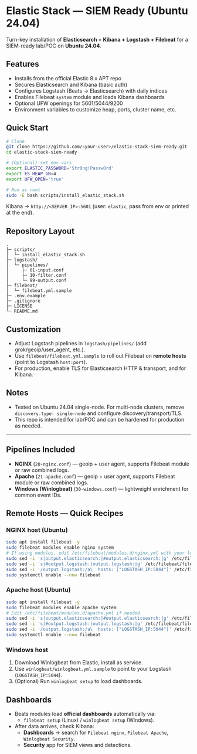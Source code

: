 # Elastic Stack — SIEM Ready (Ubuntu 24.04)

Turn-key installation of **Elasticsearch + Kibana + Logstash + Filebeat** for a SIEM-ready lab/POC on **Ubuntu 24.04**.

## Features
- Installs from the official Elastic 8.x APT repo
- Secures Elasticsearch and Kibana (basic auth)
- Configures Logstash (Beats → Elasticsearch) with daily indices
- Enables Filebeat `system` module and loads Kibana dashboards
- Optional UFW openings for 5601/5044/9200
- Environment variables to customize heap, ports, cluster name, etc.

## Quick Start

```bash
# Clone
git clone https://github.com/<your-user>/elastic-stack-siem-ready.git
cd elastic-stack-siem-ready

# (Optional) set env vars
export ELASTIC_PASSWORD='Str0ng!Passw0rd'
export ES_HEAP_GB=4
export UFW_OPEN='true'

# Run as root
sudo -E bash scripts/install_elastic_stack.sh
```

Kibana → `http://<SERVER_IP>:5601` (user: `elastic`, pass from env or printed at the end).

## Repository Layout

```
.
├─ scripts/
│  └─ install_elastic_stack.sh
├─ logstash/
│  └─ pipelines/
│     ├─ 01-input.conf
│     ├─ 10-filter.conf
│     └─ 99-output.conf
├─ filebeat/
│  └─ filebeat.yml.sample
├─ .env.example
├─ .gitignore
├─ LICENSE
└─ README.md
```

## Customization

- Adjust Logstash pipelines in `logstash/pipelines/` (add grok/geoip/user_agent, etc.).
- Use `filebeat/filebeat.yml.sample` to roll out Filebeat on **remote hosts** (point to Logstash `host:port`).
- For production, enable TLS for Elasticsearch HTTP & transport, and for Kibana.

## Notes

- Tested on Ubuntu 24.04 single-node. For multi-node clusters, remove `discovery.type: single-node` and configure discovery/transport/TLS.
- This repo is intended for lab/POC and can be hardened for production as needed.


---

## Pipelines Included
- **NGINX** (`20-nginx.conf`) — geoip + user agent, supports Filebeat module or raw combined logs.
- **Apache** (`21-apache.conf`) — geoip + user agent, supports Filebeat module or raw combined logs.
- **Windows (Winlogbeat)** (`30-windows.conf`) — lightweight enrichment for common event IDs.

## Remote Hosts — Quick Recipes

### NGINX host (Ubuntu)
```bash
sudo apt install filebeat -y
sudo filebeat modules enable nginx system
# If using modules, edit /etc/filebeat/modules.d/nginx.yml with your log paths if needed
sudo sed -i 's|output.elasticsearch:|#output.elasticsearch:|g' /etc/filebeat/filebeat.yml
sudo sed -i 's|#output.logstash:|output.logstash:|g' /etc/filebeat/filebeat.yml
sudo sed -i '/output.logstash:/a\  hosts: ["LOGSTASH_IP:5044"]' /etc/filebeat/filebeat.yml
sudo systemctl enable --now filebeat
```

### Apache host (Ubuntu)
```bash
sudo apt install filebeat -y
sudo filebeat modules enable apache system
# Edit /etc/filebeat/modules.d/apache.yml if needed
sudo sed -i 's|output.elasticsearch:|#output.elasticsearch:|g' /etc/filebeat/filebeat.yml
sudo sed -i 's|#output.logstash:|output.logstash:|g' /etc/filebeat/filebeat.yml
sudo sed -i '/output.logstash:/a\  hosts: ["LOGSTASH_IP:5044"]' /etc/filebeat/filebeat.yml
sudo systemctl enable --now filebeat
```

### Windows host
1. Download Winlogbeat from Elastic, install as service.
2. Use `winlogbeat/winlogbeat.yml.sample` to point to your Logstash (`LOGSTASH_IP:5044`).
3. (Optional) Run `winlogbeat setup` to load dashboards.

## Dashboards
- Beats modules load **official dashboards** automatically via:
  - `filebeat setup` (Linux) / `winlogbeat setup` (Windows).
- After data arrives, check Kibana:
  - **Dashboards** → search for `Filebeat nginx`, `Filebeat Apache`, `Winlogbeat Security`.
  - **Security** app for SIEM views and detections.

